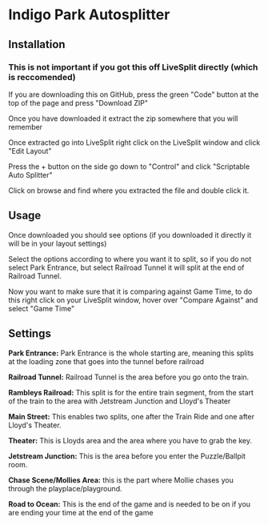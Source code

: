 # Indigo Park Autosplitter

## Installation
### This is not important if you got this off LiveSplit directly (which is reccomended)
If you are downloading this on GitHub, press the green "Code" button at the top of the page and press "Download ZIP" 

Once you have downloaded it extract the zip somewhere that you will remember

Once extracted go into LiveSplit right click on the LiveSplit window and click "Edit Layout"

Press the + button on the side go down to "Control" and click "Scriptable Auto Splitter"

Click on browse and find where you extracted the file and double click it.

## Usage
Once downloaded you should see options (if you downloaded it directly it will be in your layout settings)

Select the options according to where you want it to split, so if you do not select Park Entrance, but select Railroad Tunnel it will split at the end of Railroad Tunnel.

Now you want to make sure that it is comparing against Game Time, to do this right click on your LiveSplit window, hover over "Compare Against" and select "Game Time"

## Settings
**Park Entrance:** Park Entrance is the whole starting are, meaning this splits at the loading zone that goes into the tunnel before railroad

**Railroad Tunnel:** Railroad Tunnel is the area before you go onto the train.

**Rambleys Railroad:** This split is for the entire train segment, from the start of the train to the area with Jetstream Junction and Lloyd's Theater

**Main Street:** This enables two splits, one after the Train Ride and one after Lloyd's Theater.

**Theater:** This is Lloyds area and the area where you have to grab the key.

**Jetstream Junction:** This is the area before you enter the Puzzle/Ballpit room.

**Chase Scene/Mollies Area:** this is the part where Mollie chases you through the playplace/playground.

**Road to Ocean:** This is the end of the game and is needed to be on if you are ending your time at the end of the game
